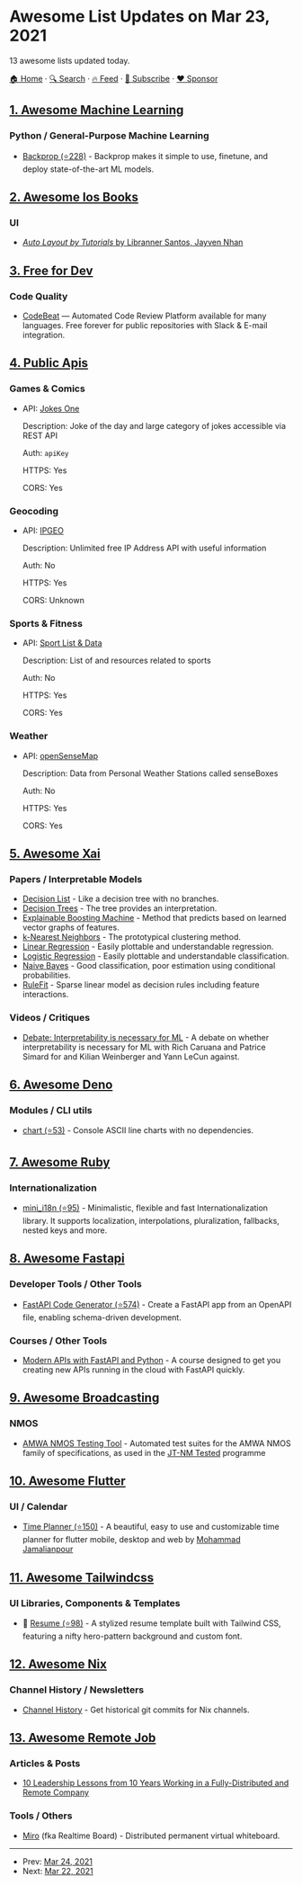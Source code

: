 # Awesome List Updates on Mar 23, 2021

13 awesome lists updated today.

[🏠 Home](/README.md) · [🔍 Search](https://www.trackawesomelist.com/search/) · [🔥 Feed](https://www.trackawesomelist.com/rss.xml) · [📮 Subscribe](https://trackawesomelist.us17.list-manage.com/subscribe?u=d2f0117aa829c83a63ec63c2f&id=36a103854c) · [❤️  Sponsor](https://github.com/sponsors/theowenyoung)



## [1. Awesome Machine Learning](/content/josephmisiti/awesome-machine-learning/README.md)

### Python / General-Purpose Machine Learning

*   [Backprop (⭐228)](https://github.com/backprop-ai/backprop) - Backprop makes it simple to use, finetune, and deploy state-of-the-art ML models.

## [2. Awesome Ios Books](/content/bystritskiy/awesome-ios-books/README.md)

### UI

*   [*Auto Layout by Tutorials* by Libranner Santos, Jayven Nhan](https://www.raywenderlich.com/books/auto-layout-by-tutorials/v1.0)

## [3. Free for Dev](/content/ripienaar/free-for-dev/README.md)

### Code Quality

*   [CodeBeat](https://codebeat.co) — Automated Code Review Platform available for many languages. Free forever for public repositories with Slack & E-mail integration.

## [4. Public Apis](/content/public-apis/public-apis/README.md)

### Games & Comics

- API: [Jokes One](https://jokes.one/api/joke/)

  Description: Joke of the day and large category of jokes accessible via REST API

  Auth: `apiKey`

  HTTPS: Yes

  CORS: Yes



### Geocoding

- API: [IPGEO](https://api.techniknews.net/ipgeo/)

  Description: Unlimited free IP Address API with useful information

  Auth: No

  HTTPS: Yes

  CORS: Unknown



### Sports & Fitness

- API: [Sport List & Data](https://developers.decathlon.com/products/sports)

  Description: List of and resources related to sports

  Auth: No

  HTTPS: Yes

  CORS: Yes



### Weather

- API: [openSenseMap](https://api.opensensemap.org/)

  Description: Data from Personal Weather Stations called senseBoxes

  Auth: No

  HTTPS: Yes

  CORS: Yes



## [5. Awesome Xai](/content/altamiracorp/awesome-xai/README.md)

### Papers / Interpretable Models

*   [Decision List](https://christophm.github.io/interpretable-ml-book/rules.html) - Like a decision tree with no branches.
*   [Decision Trees](https://en.wikipedia.org/wiki/Decision_tree) - The tree provides an interpretation.
*   [Explainable Boosting Machine](https://www.youtube.com/watch?v=MREiHgHgl0k) - Method that predicts based on learned vector graphs of features.
*   [k-Nearest Neighbors](https://en.wikipedia.org/wiki/K-nearest_neighbors_algorithm) - The prototypical clustering method.
*   [Linear Regression](https://en.wikipedia.org/wiki/Linear_regression) - Easily plottable and understandable regression.
*   [Logistic Regression](https://en.wikipedia.org/wiki/Logistic_regression) - Easily plottable and understandable classification.
*   [Naive Bayes](https://en.wikipedia.org/wiki/Naive_Bayes_classifier) - Good classification, poor estimation using conditional probabilities.
*   [RuleFit](https://christophm.github.io/interpretable-ml-book/rulefit.html) - Sparse linear model as decision rules including feature interactions.

### Videos / Critiques

*   [Debate: Interpretability is necessary for ML](https://www.youtube.com/watch?v=93Xv8vJ2acI) - A debate on whether interpretability is necessary for ML with Rich Caruana and Patrice Simard for and Kilian Weinberger and Yann LeCun against.

## [6. Awesome Deno](/content/denolib/awesome-deno/README.md)

### Modules / CLI utils

*   [chart (⭐53)](https://github.com/maximousblk/chart) - Console ASCII line charts with no dependencies.

## [7. Awesome Ruby](/content/markets/awesome-ruby/README.md)

### Internationalization

*   [mini\_i18n (⭐95)](https://github.com/markets/mini_i18n) - Minimalistic, flexible and fast Internationalization library. It supports localization, interpolations, pluralization, fallbacks, nested keys and more.

## [8. Awesome Fastapi](/content/mjhea0/awesome-fastapi/README.md)

### Developer Tools / Other Tools

*   [FastAPI Code Generator (⭐574)](https://github.com/koxudaxi/fastapi-code-generator) - Create a FastAPI app from an OpenAPI file, enabling schema-driven development.

### Courses / Other Tools

*   [Modern APIs with FastAPI and Python](https://training.talkpython.fm/courses/getting-started-with-fastapi) - A course designed to get you creating new APIs running in the cloud with FastAPI quickly.

## [9. Awesome Broadcasting](/content/ebu/awesome-broadcasting/README.md)

### NMOS

*   [AMWA NMOS Testing Tool](https://specs.amwa.tv/nmos-testing) - Automated test suites for the AMWA NMOS family of specifications, as used in the [JT-NM Tested](https://jt-nm.org/jt-nm_tested/) programme

## [10. Awesome Flutter](/content/Solido/awesome-flutter/README.md)

### UI / Calendar

*   [Time Planner (⭐150)](https://github.com/Jamalianpour/time_planner) <!--stargazers:Jamalianpour/time_planner--> - A beautiful, easy to use and customizable time planner for flutter mobile, desktop and web by [Mohammad Jamalianpour](https://github.com/Jamalianpour)

## [11. Awesome Tailwindcss](/content/aniftyco/awesome-tailwindcss/README.md)

### UI Libraries, Components & Templates

*   📁 [Resume (⭐98)](https://github.com/Thomashighbaugh/resume) - A stylized resume template built with Tailwind CSS, featuring a nifty hero-pattern background and custom font.

## [12. Awesome Nix](/content/nix-community/awesome-nix/README.md)

### Channel History / Newsletters

*   [Channel History](https://channels.nix.gsc.io) - Get historical git commits for Nix channels.

## [13. Awesome Remote Job](/content/lukasz-madon/awesome-remote-job/README.md)

### Articles & Posts

*   [10 Leadership Lessons from 10 Years Working in a Fully-Distributed and Remote Company](https://whenihavetime.com/2020/07/09/10-leadership-lessons-from-10-years-working-remotely/)

### Tools / Others

*   [Miro](https://miro.com) (fka Realtime Board) - Distributed permanent virtual whiteboard.

---

- Prev: [Mar 24, 2021](/content/2021/03/24/README.md)
- Next: [Mar 22, 2021](/content/2021/03/22/README.md)
